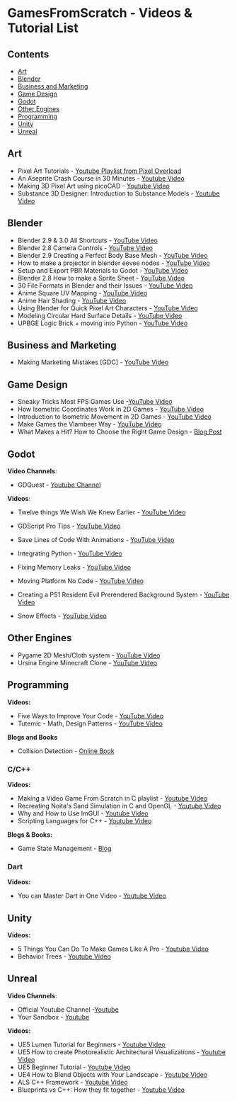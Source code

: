 # GamesFromScratch - Videos & Tutorial List

## Contents

- [Art](#art)
- [Blender](#blender)
- [Business and Marketing](#business-and-marketing)
- [Game Design](#game-design)
- [Godot](#godot)
- [Other Engines](#other-engines)
- [Programming](#programming)
- [Unity](#unity)
- [Unreal](#unreal)

## Art

- Pixel Art Tutorials - [Youtube Playlist from Pixel Overload](https://www.youtube.com/playlist?list=PLFLRQZXTN0Bib3eMsOVFeWsBKdevPz5xZ)
- An Aseprite Crash Course in 30 Minutes - [Youtube Video](https://www.youtube.com/watch?v=59Y6OTzNrhk)
- Making 3D Pixel Art using picoCAD - [Youtube Video](https://youtu.be/dMX0SI5Av-8)
- Substance 3D Designer: Introduction to Substance Models - [Youtube Video](https://www.youtube.com/watch?v=_VAnxe-zHSY)

## Blender

- Blender 2.9 & 3.0 All Shortcuts - [YouTube Video](https://www.youtube.com/watch?v=EZOArCbhpHg)
- Blender 2.8 Camera Controls - [YouTube Video](https://www.youtube.com/watch?v=UGnaDKXGVMc)
- Blender 2.9 Creating a Perfect Body Base Mesh - [YouTube Video](https://www.youtube.com/watch?v=IMkxQL8t4Kg)
- How to make a projector in blender eevee nodes - [YouTube Video](https://www.youtube.com/watch?v=rQLLyhLKtU8)
- Setup and Export PBR Materials to Godot - [YouTube Video](https://www.youtube.com/watch?v=gcft7kF3lYk)
- Blender 2.8 How to make a Sprite Sheet - [YouTube Video](https://www.youtube.com/watch?v=-zpORxZF4FE)
- 30 File Formats in Blender and their Issues - [YouTube Videp](https://www.youtube.com/watch?v=G5ZkcJVr1JE)
- Anime Square UV Mapping - [YouTube Video](https://www.youtube.com/watch?v=okB8EUxPTKs)
- Anime Hair Shading - [YouTube Video](https://www.youtube.com/watch?v=iHy5GjQmxTc)
- Using Blender for Quick Pixel Art Characters - [YouTube Video](https://youtu.be/SrlzcHzVWO8)
- Modeling Circular Hard Surface Details - [YouTube Video](https://www.youtube.com/watch?v=tHnKR8DB1gg)
- UPBGE Logic Brick + moving into Python - [YouTube Video](https://www.youtube.com/watch?v=ZvpgbXZ8Efk)

## Business and Marketing

- Making Marketing Mistakes [GDC] - [YouTube Video](https://www.youtube.com/watch?v=Gd-4kcopY8k&list=WL&index=35)

## Game Design

- Sneaky Tricks Most FPS Games Use -[YouTube Video](https://www.youtube.com/watch?v=wRxvDlQetcA)
- How Isometric Coordinates Work in 2D Games - [YouTube Video](https://www.youtube.com/watch?v=04oQ2jOUjkU)
- Introduction to Isometric Movement in 2D Games - [YouTube Video](https://www.youtube.com/watch?v=KvSjJ-kdGio)
- Make Games the Vlambeer Way - [YouTube Video](https://www.youtube.com/watch?v=cBPYCmjDNkM)
- What Makes a Hit? How to Choose the Right Game Design - [Blog Post](https://www.gamedeveloper.com/business/what-makes-an-indie-hit-how-to-choose-the-right-design)

## Godot

**Video Channels**:

- GDQuest - [Youtube Channel](https://www.youtube.com/channel/UCxboW7x0jZqFdvMdCFKTMsQ)

**Videos**:

- Twelve things We Wish We Knew Earlier - [YouTube Video](https://www.youtube.com/watch?v=IMkxQL8t4Kg)
  
- GDScript Pro Tips - [YouTube Video](https://www.youtube.com/watch?v=Kt5leCS8e8M)
  
- Save Lines of Code With Animations - [YouTube Video](https://www.youtube.com/watch?v=KvSjJ-kdGio)
  
- Integrating Python - [YouTube Video](https://www.youtube.com/watch?v=IafLArxKVjY)
  
- Fixing Memory Leaks - [YouTube Video](https://www.youtube.com/watch?v=U6zHnNffnGE)
  
- Moving Platform No Code - [YouTube Video](https://www.youtube.com/watch?v=kJNvoIaZggw)
  
- Creating a PS1 Resident Evil Prerendered Background System - [YouTube Video](https://www.youtube.com/watch?v=oFMcilEdfs0)
  
- Snow Effects - [YouTube Video](https://youtu.be/BXo97H55EhA)
  

## Other Engines

- Pygame 2D Mesh/Cloth system - [YouTube Video](https://youtu.be/zISvAW1QzJA)
- Ursina Engine Minecraft Clone - [YouTube Video](https://www.youtube.com/watch?v=DHSRaVeQxIk)

## Programming

**Videos:**

- Five Ways to Improve Your Code - [YouTube Video](https://youtu.be/1KeJc6V4Jjk)
- Tutemic - Math, Design Patterns - [YouTube Video](https://youtu.be/Zp4tJQJKIPs)

**Blogs and Books**

- Collision Detection - [Online Book](http://www.jeffreythompson.org/collision-detection/index.php)

### C/C++

**Videos:**

- Making a Video Game From Scratch in C playlist - [Youtube Video](https://www.youtube.com/playlist?list=PLlaINRtydtNWuRfd4Ra3KeD6L9FP_tDE7)
- Recreating Noita's Sand Simulation in C and OpenGL - [Youtube Video](https://www.youtube.com/watch?v=VLZjd_Y1gJ8)
- Why and How to Use ImGUI - [Youtube Video](https://www.youtube.com/watch?v=U1BnzWX194Q&feature=youtu.be)
- Scripting Languages for C++ - [Youtube Video](https://www.youtube.com/playlist?list=PL-m4pn2uJvXFcZB-ZYXU1oiwy9gtfVlnW)

**Blogs & Books:**

- Game State Management - [Blog](https://codesmith.hashnode.dev/multi-state-management-in-games)

### Dart

**Videos:**

- You can Master Dart in One Video - [Youtube Video](https://www.youtube.com/watch?v=veMhOYRib9o)

## Unity

**Videos:**

- 5 Things You Can Do To Make Games Like A Pro - [Youtube Video](https://www.youtube.com/watch?v=Jufdyjl6poo)
- Behavior Trees - [Youtube Video](https://youtu.be/X7VwAGvAOIw)

## Unreal

**Video Channels**:

- Official Youtube Channel -[Youtube](https://www.youtube.com/c/UnrealEngine/playlists)
- Your Sandbox - [Youtube](https://www.youtube.com/c/YourSandbox/videos)

**Videos:**

- UE5 Lumen Tutorial for Beginners - [Youtube Video](https://youtu.be/yMTq4xPvxfk)
- UE5 How to create Photorealistic Architectural Visualizations  - [Youtube Video](https://youtu.be/EIE81NuYBvw)
- UE5 Beginner Tutorial - [Youtube Video](https://www.youtube.com/watch?v=gQmiqmxJMtA)
- UE4 How to Blend Objects with Your Landscape - [Youtube Video](https://3dtotal.com/news/general/ue4-how-to-blend-objects-with-your-landscape)
- ALS C++ Framework - [Youtube Video](https://www.youtube.com/watch?v=YEbIzl_DQbM)
- Blueprints vs C++: How they fit together - [Youtube Video](https://www.youtube.com/watch?v=VMZftEVDuCE)
